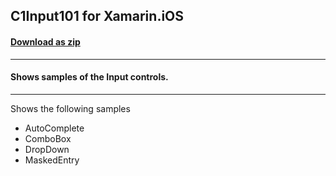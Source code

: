 ## C1Input101 for Xamarin.iOS
#### [Download as zip](https://downgit.github.io/#/home?url=https://github.com/GrapeCity/ComponentOne-Xamarin-Samples/tree/master/\iOS\C1Input101)
____
#### Shows samples of the Input controls.
____
Shows the following samples


* AutoComplete
* ComboBox
* DropDown
* MaskedEntry

